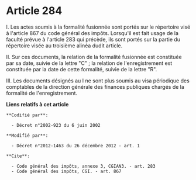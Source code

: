 # Article 284

I. Les actes soumis à la formalité fusionnée sont portés sur le répertoire visé à l'article 867 du code général des impôts.
Lorsqu'il est fait usage de la faculté prévue à l'article 283 qui précède, ils sont portés sur la partie du répertoire visée
au troisième alinéa dudit article. 

II. Sur ces documents, la relation de la formalité fusionnée est constituée par sa date, suivie de la lettre "C" ; la
relation de l'enregistrement est constituée par la date de cette formalité, suivie de la lettre "R". 

III. Les documents désignés au I ne sont plus soumis au visa périodique des comptables de la direction générale des finances
publiques chargés de la formalité de l'enregistrement.

**Liens relatifs à cet article**

	**Codifié par**:

	  - Décret n°2002-923 du 6 juin 2002

	**Modifié par**:

	  - Décret n°2012-1463 du 26 décembre 2012 - art. 1

	**Cite**:

	  - Code général des impôts, annexe 3, CGIAN3. - art. 283
	  - Code général des impôts, CGI. - art. 867
